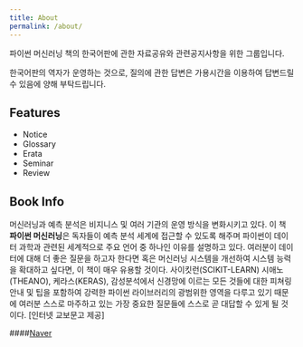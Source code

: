```yaml
---
title: About
permalink: /about/
---
```


파이썬 머신러닝 책의 한국어판에 관한 자료공유와 관련공지사항을 위한 그룹입니다.

한국어판의 역자가 운영하는 것으로, 질의에 관한 답변은 가용시간을 이용하여 답변드릴 수 있음에 양해 부탁드립니다.

## Features

- Notice 
- Glossary
- Erata
- Seminar
- Review



## Book Info
머신러닝과 예측 분석은 비지니스 및 여러 기관의 운영 방식을 변화시키고 있다. 이 책 **파이썬 머신러닝**은 독자들이 예측 분석 세계에 접근할 수 있도록 해주며 파이썬이 데이터 과학과 관련된 세계적으로 주요 언어 중 하나인 이유를 설명하고 있다. 여러분이 데이터에 대해 더 좋은 질문을 하고자 한다면 혹은 머신러닝 시스템을 개선하여 시스템 능력을 확대하고 싶다면, 이 책이 매우 유용할 것이다. 사이킷런(SCIKIT-LEARN) 시애노(THEANO), 케라스(KERAS), 감성분석에서 신경망에 이르는 모든 것들에 대한 피쳐링 안내 및 팁을 포함하여 강력한 파이썬 라이브러리의 광범위한 영역을 다루고 있기 때문에 여러분 스스로 마주하고 있는 가장 중요한 질문들에 스스로 곧 대답할 수 있게 될 것이다.
[인터넷 교보문고 제공]

####[Naver](http://http://book.naver.com/bookdb/book_detail.nhn?bid=11555796)






